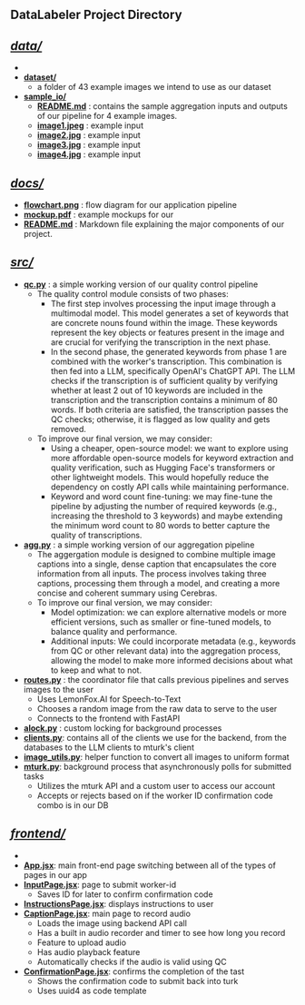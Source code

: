 ## **DataLabeler Project Directory**

## _[data/](/data)_

-
- **[dataset/](/data/dataset)**
  - a folder of 43 example images we intend to use as our dataset
- **[sample_io/](/data/sample_io)**
  - **[README.md](/data/sample_io/README.md)** : contains the sample aggregation inputs and outputs of our pipeline for 4 example images.
  - **[image1.jpeg](/data/sample_io/image1.jpeg)** : example input
  - **[image2.jpg](/data/sample_io/image2.jpg)** : example input
  - **[image3.jpg](/data/sample_io/image3.jpg)** : example input
  - **[image4.jpg](/data/sample_io/image4.jpg)** : example input

## _[docs/](/docs)_

- **[flowchart.png](/docs/flowdiagram.png)** : flow diagram for our application pipeline
- **[mockup.pdf](/docs/mockup.pdf)** : example mockups for our
- **[README.md](/docs/README.md)** : Markdown file explaining the major components of our project.

## _[src/](/src)_

- **[qc.py](/src/qc.py)** : a simple working version of our quality control pipeline
  - The quality control module consists of two phases:
    - The first step involves processing the input image through a multimodal model. This model generates a set of keywords that are concrete nouns found within the image. These keywords represent the key objects or features present in the image and are crucial for verifying the transcription in the next phase.
    - In the second phase, the generated keywords from phase 1 are combined with the worker's transcription. This combination is then fed into a LLM, specifically OpenAI's ChatGPT API. The LLM checks if the transcription is of sufficient quality by verifying whether at least 2 out of 10 keywords are included in the transcription and the transcription contains a minimum of 80 words. If both criteria are satisfied, the transcription passes the QC checks; otherwise, it is flagged as low quality and gets removed.
  - To improve our final version, we may consider:
    - Using a cheaper, open-source model: we want to explore using more affordable open-source models for keyword extraction and quality verification, such as Hugging Face's transformers or other lightweight models. This would hopefully reduce the dependency on costly API calls while maintaining performance.
    - Keyword and word count fine-tuning: we may fine-tune the pipeline by adjusting the number of required keywords (e.g., increasing the threshold to 3 keywords) and maybe extending the minimum word count to 80 words to better capture the quality of transcriptions.
- **[agg.py](/src/agg.py)** : a simple working version of our aggregation pipeline
  - The aggergation module is designed to combine multiple image captions into a single, dense caption that encapsulates the core information from all inputs. The process involves taking three captions, processing them through a model, and creating a more concise and coherent summary using Cerebras.
  - To improve our final version, we may consider:
    - Model optimization: we can explore alternative models or more efficient versions, such as smaller or fine-tuned models, to balance quality and performance.
    - Additional inputs: We could incorporate metadata (e.g., keywords from QC or other relevant data) into the aggregation process, allowing the model to make more informed decisions about what to keep and what to not.
- **[routes.py](/src/routes.py)** : the coordinator file that calls previous pipelines and serves images to the user
  - Uses LemonFox.AI for Speech-to-Text
  - Chooses a random image from the raw data to serve to the user
  - Connects to the frontend with FastAPI
- **[alock.py](/src/alock.py)** : custom locking for background processes
- **[clients.py](/src/clients.py)**: contains all of the clients we use for the backend, from the databases to the LLM clients to mturk's client
- **[image_utils.py](/src/image_utils.py)**: helper function to convert all images to uniform format
- **[mturk.py](/src/mturk.py)**: background process that asynchronously polls for submitted tasks
  - Utilizes the mturk API and a custom user to access our account
  - Accepts or rejects based on if the worker ID confirmation code combo is in our DB

## _[frontend/](/frontend)_

-
- **[App.jsx](/frontend/src/App.jsx)**: main front-end page switching between all of the types of pages in our app
- **[InputPage.jsx](/frontend/src/components/InputPage.jsx)**: page to submit worker-id
  - Saves ID for later to confirm confirmation code
- **[InstructionsPage.jsx](/frontend/src/components/InstructionPage.jsx)**: displays instructions to user
- **[CaptionPage.jsx](/frontend/src/components/CaptionPage.jsx)**: main page to record audio
  - Loads the image using backend API call
  - Has a built in audio recorder and timer to see how long you record
  - Feature to upload audio
  - Has audio playback feature
  - Automatically checks if the audio is valid using QC
- **[ConfirmationPage.jsx](/frontend/src/components/ConfirmationPage.jsx)**: confirms the completion of the tast
  - Shows the confirmation code to submit back into turk
  - Uses uuid4 as code template
